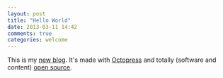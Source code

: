 ```yaml
---
layout: post
title: "Hello World"
date: 2013-03-11 14:42
comments: true
categories: welcome
---
```

This is my [new blog](http://smonff@github.com). It's made with [Octopress](http://octopress.org) and totally (software and content) [open source](https://github.com/smonff/smonff.github.com).
